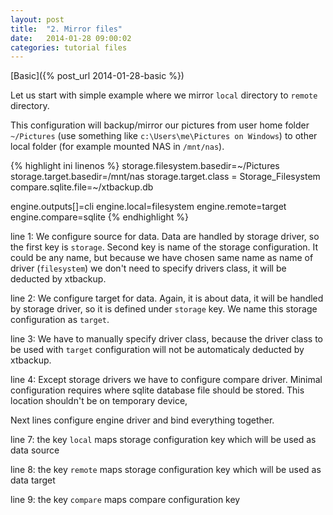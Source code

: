 ```yaml
---
layout: post
title:  "2. Mirror files"
date:   2014-01-28 09:00:02
categories: tutorial files
---
```


[Basic]({% post_url 2014-01-28-basic %})

Let us start with simple example where we mirror `local` directory to `remote` directory.

This configuration will backup/mirror our pictures from user home folder `~/Pictures` (use something like `c:\Users\me\Pictures on Windows`)
to other local folder (for example mounted NAS in `/mnt/nas`).

{% highlight ini linenos %}
storage.filesystem.basedir=~/Pictures
storage.target.basedir=/mnt/nas
storage.target.class = Storage_Filesystem
compare.sqlite.file=~/xtbackup.db

engine.outputs[]=cli
engine.local=filesystem
engine.remote=target
engine.compare=sqlite
{% endhighlight %}

line 1: We configure source for data. Data are handled by storage driver, so the first key is `storage`. Second key is name of
the storage configuration. It could be any name, but because we have chosen same name as name of driver (`filesystem`) we don't need to specify
drivers class, it will be deducted by xtbackup.

line 2: We configure target for data. Again, it is about data, it will be handled by storage driver, so it is defined under `storage` key.
We name this storage configuration as `target`.

line 3: We have to manually specify driver class, because the driver class to be used with `target` configuration will not be automaticaly deducted by xtbackup.

line 4: Except storage drivers we have to configure compare driver. Minimal configuration requires where sqlite database file should be stored.
This location shouldn't be on temporary device,

Next lines configure engine driver and bind everything together.

line 7: the key `local` maps storage configuration key which will be used as data source

line 8: the key `remote` maps storage configuration key which will be used as data target

line 9: the key `compare` maps compare configuration key

